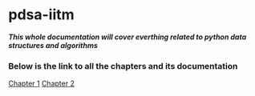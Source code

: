 # pdsa-iitm
***This whole documentation will cover everthing related to python data structures and algorithms***

### Below is the link to all the chapters and its documentation

[Chapter 1](/Chapter%20_1.md)
[Chapter 2](/Chapter%20_2.md)